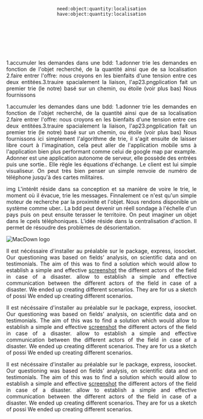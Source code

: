  <br><br><br><br>
 <p align="center">
<code>need:object:quantity:localisation</code><br>
<code>have:object:quantity:localisation</code>
 </p>
<br><br><br><br><br>

 <p align="justify">
1.accumuler les demandes dans une bdd: 1.adonner trie les demandes en fonction de l'objet recherché, de la quantité ainsi que de sa localisation 2.faire entrer l'offre: nous croyons en les bienfaits d'une tension entre ces deux entitées.3.trauire spacialement la liaison, l'ap23.pngplication fait un premier trie (le notre) basé sur un chemin, ou étoile (voir plus bas) Nous fournissons </p>

 <p align="justify">
1.accumuler les demandes dans une bdd: 1.adonner trie les demandes en fonction de l'objet recherché, de la quantité ainsi que de sa localisation 2.faire entrer l'offre: nous croyons en les bienfaits d'une tension entre ces deux entitées.3.trauire spacialement la liaison, l'ap23.pngplication fait un premier trie (le notre) basé sur un chemin, ou étoile (voir plus bas) Nous fournissons ici simplement l'algorithme de trie, il s'agit ensuite de laisser libre court à l'imagination, cela peut aller de l'application mobile sms à l'application bien plus performant comme celui de google map par example. Adonner est une application autonome de serveur, elle possède des entrées puis une sortie.. Elle règle les équations d'échange. Le client est lui simple visualiseur. On peut très bien penser un simple renvoie de numéro de téléphone jusqu'à des cartes militaires.
</p>

 <p align="justify">img
L'intérêt réside dans sa conception et sa manière de voire le trie, le moment où il évacue, trie les messages. Finnalement ce n'est qu'un simple moteur de recherche par la proximité et l'objet. Nous rendons disponible un système comme uber.. La bdd peut devenir un réell sondage à l'échelle d'un pays puis on peut ensuite terasser le territoire. On peut imaginer un objet dans le cpels téléphoniques. L'idée réside dans la centralisation d'action. Il permet de résoudre des problèmes de désorientation.
</p> 

 ![MacDown logo](example/44.png)
 <p align="justify"> Il est nécéssaire d'installer au préalable sur le package, express, iosocket. Our questioning was based on fields’ analysis, on scientific data and on testimonials. The aim of this was to find a solution which would allow to establish a simple and effective <a href=/example>screenshot</a> the different actors of the field in case of a disaster. allow to establish a simple and effective communication between the different actors of the field in case of a disaster. We ended up creating different scenarios. They are for us a sketch of possi We ended up creating different scenarios. </p> 


 <p align="justify">
Il est nécéssaire d'installer au préalable sur le package, express, iosocket. Our questioning was based on fields’ analysis, on scientific data and on testimonials. The aim of this was to find a solution which would allow to establish a simple and effective <a href=/example>screenshot</a> the different actors of the field in case of a disaster. allow to establish a simple and effective communication between the different actors of the field in case of a disaster. We ended up creating different scenarios. They are for us a sketch of possi We ended up creating different scenarios. 
 </p>
 
 <p align="justify">
Il est nécéssaire d'installer au préalable sur le package, express, iosocket. Our questioning was based on fields’ analysis, on scientific data and on testimonials. The aim of this was to find a solution which would allow to establish a simple and effective <a href=/example>screenshot</a> the different actors of the field in case of a disaster. allow to establish a simple and effective communication between the different actors of the field in case of a disaster. We ended up creating different scenarios. They are for us a sketch of possi We ended up creating different scenarios. 
 </p>


